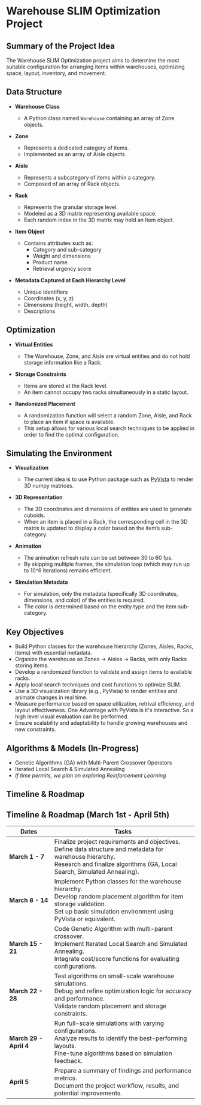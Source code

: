 # Warehouse SLIM Optimization Project

## Summary of the Project Idea

The Warehouse SLIM Optimization project aims to determine the most suitable configuration for arranging items within warehouses, optimizing space, layout, inventory, and movement.

## Data Structure

- **Warehouse Class**
  - A Python class named `Warehouse` containing an array of Zone objects.

- **Zone**
  - Represents a dedicated category of items.
  - Implemented as an array of Aisle objects.

- **Aisle**
  - Represents a subcategory of items within a category.
  - Composed of an array of Rack objects.

- **Rack**
  - Represents the granular storage level.
  - Modeled as a 3D matrix representing available space.
  - Each random index in the 3D matrix may hold an Item object.

- **Item Object**
  - Contains attributes such as:
    - Category and sub-category
    - Weight and dimensions
    - Product name
    - Retrieval urgency score

- **Metadata Captured at Each Hierarchy Level**
  - Unique identifiers
  - Coordinates (x, y, z)
  - Dimensions (height, width, depth)
  - Descriptions

## Optimization

- **Virtual Entities**
  - The Warehouse, Zone, and Aisle are virtual entities and do not hold storage information like a Rack.
  
- **Storage Constraints**
  - Items are stored at the Rack level.
  - An item cannot occupy two racks simultaneously in a static layout.

- **Randomized Placement**
  - A randomization function will select a random Zone, Aisle, and Rack to place an item if space is available.
  - This setup allows for various local search techniques to be applied in order to find the optimal configuration.

## Simulating the Environment

- **Visualization**
  - The current idea is to use Python package such as [PyVista](https://www.pyvista.org/) to render 3D numpy matrices.
  
- **3D Representation**
  - The 3D coordinates and dimensions of entities are used to generate cuboids.
  - When an item is placed in a Rack, the corresponding cell in the 3D matrix is updated to display a color based on the item’s sub-category.

- **Animation**
  - The animation refresh rate can be set between 30 to 60 fps.
  - By skipping multiple frames, the simulation loop (which may run up to 10^6 iterations) remains efficient.

- **Simulation Metadata**
  - For simulation, only the metadata (specifically 3D coordinates, dimensions, and color) of the entities is required.
  - The color is determined based on the entity type and the item sub-category.


## Key Objectives

- Build Python classes for the warehouse hierarchy (Zones, Aisles, Racks, Items) with essential metadata.
- Organize the warehouse as Zones → Aisles → Racks, with only Racks storing items.
- Develop a randomized function to validate and assign items to available racks.
- Apply local search techniques and cost functions to optimize SLIM.
- Use a 3D visualization library (e.g., PyVista) to render entities and animate changes in real time.
- Measure performance based on space utilization, retrival efficiency, and layout effectiveness. One Advantage with PyVista is it's interactive. So a high level visual evaluation can be performed.
- Ensure scalability and adaptability to handle growing warehouses and new constraints.


## Algorithms & Models (In-Progress)
- Genetic Algorithms (GA) with Multi-Parent Crossover Operators
- Iterated Local Search & Simulated Annealing
- _If time permits, we plan on exploring Reinforcement Learning_

## Timeline & Roadmap

## Timeline & Roadmap (March 1st - April 5th)

| **Dates** | **Tasks** |
|-----------|-----------|
| **March 1 - 7** | Finalize project requirements and objectives. <br> Define data structure and metadata for warehouse hierarchy. <br> Research and finalize algorithms (GA, Local Search, Simulated Annealing). |
| **March 8 - 14** | Implement Python classes for the warehouse hierarchy. <br> Develop random placement algorithm for item storage validation. <br> Set up basic simulation environment using PyVista or equivalent. |
| **March 15 - 21** | Code Genetic Algorithm with multi-parent crossover. <br> Implement Iterated Local Search and Simulated Annealing. <br> Integrate cost/score functions for evaluating configurations. |
| **March 22 - 28** | Test algorithms on small-scale warehouse simulations. <br> Debug and refine optimization logic for accuracy and performance. <br> Validate random placement and storage constraints. |
| **March 29 - April 4** | Run full-scale simulations with varying configurations. <br> Analyze results to identify the best-performing layouts. <br> Fine-tune algorithms based on simulation feedback. |
| **April 5** | Prepare a summary of findings and performance metrics. <br> Document the project workflow, results, and potential improvements. |
